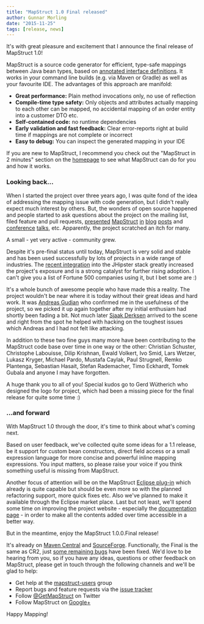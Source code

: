 ```yaml
---
title: "MapStruct 1.0 Final released"
author: Gunnar Morling
date: "2015-11-25"
tags: [release, news]
---
```


It's with great pleasure and excitement that I announce the final release of MapStruct 1.0!

MapStruct is a source code generator for efficient, type-safe mappings between Java bean types, based on [annotated interface definitions](/documentation/#section-def-mapper). It works in your command line builds (e.g. via Maven or Gradle) as well as your favourite IDE. The advantages of this approach are manifold:

* **Great performance:** Plain method invocations only, no use of reflection
* **Compile-time type safety:** Only objects and attributes actually mapping to each other can be mapped, no accidental mapping of an order entity into a customer DTO etc.
* **Self-contained code:** no runtime dependencies
* **Early validation and fast feedback:** Clear error-reports right at build time if mappings are not complete or incorrect
* **Easy to debug:** You can inspect the generated mapping in your IDE

If you are new to MapStruct, I recommend you check out the "MapStruct in 2 minutes" section on the [homepage](/) to see what MapStruct can do for you and how it works.

### Looking back...

When I started the project over three years ago, I was quite fond of the idea of addressing the mapping issue with code generation, but I didn't really expect much interest by others. But, the wonders of open source happened and people started to ask questions about the project on the mailing list, filed feature and pull requests, [presented](http://tux2323.blogspot.de/2014/03/mapstruct-java-bean-mappings.html) [MapStruct](http://blog.goyello.com/2015/08/11/take-the-map-dto-survival-code/) [in](http://www.frank-rahn.de/java-bean-mapper/) [blog](http://javabarista.blogspot.de/2015/04/bean-mapping-mit-mapstruct.html) [posts](https://samerabdelkafi.wordpress.com/2015/10/18/mapstruct/) and [conference](http://www.muchsoft.com/presentations/MATHEMA-Campus-2015-MapStruct.pdf) [talks](http://de.slideshare.net/inovex/mapstruct-der-neue-stern-am-beanmapping-himmel), etc. Apparently, the project scratched an itch for many.

A small - yet very active - community grew.

Despite it's pre-final status until today, MapStruct is very solid and stable and has been used successfully by lots of projects in a wide range of industries. The [recent integration](http://jhipster.github.io/using_dtos.html) into the JHipster stack greatly increased the project's exposure and is a strong catalyst for further rising adoption. I can't give you a list of Fortune 500 companies using it, but I bet some are :)

It's a whole bunch of awesome people who have made this a reality. The project wouldn't be near where it is today without their great ideas and hard work. It was [Andreas Gudian](https://twitter.com/AndreasGudian) who confirmed me in the usefulness of the project, so we picked it up again together after my initial enthusiam had shortly been fading a bit. Not much later [Sjaak Derksen](https://twitter.com/sjaakderksen) arrived to the scene and right from the spot he helped with hacking on the toughest issues which Andreas and I had not felt like attacking.

In addition to these two fine guys many more have been contributing to the MapStruct code base over time in one way or the other: Christian Schuster, Christophe Labouisse, Dilip Krishnan, Ewald Volkert, Ivo Smid, Lars Wetzer, Lukasz Kryger, Michael Pardo, Mustafa Caylak, Paul Strugnell, Remko Plantenga, Sebastian Hasait, Stefan Rademacher, Timo Eckhardt, Tomek Gubala and anyone I may have forgotten.

A huge thank you to all of you! Special kudos go to Gerd Wütherich who designed the logo for project, which had been a missing piece for the final release for quite some time :)

### ...and forward

With MapStruct 1.0 through the door, it's time to think about what's coming next.

Based on user feedback, we've collected quite some ideas for a 1.1 release, be it support for custom bean constructors, direct field access or a small expression language for more concise and powerful inline mapping expressions. You input matters, so please raise your voice if you think something useful is missing from MapStruct.

Another focus of attention will be on the MapStruct [Eclipse plug-in](https://github.com/mapstruct/mapstruct-eclipse) which already is quite capable but should be even more so with the planned refactoring support, more quick fixes etc. Also we've planned to make it available through the Eclipse market place. Last but not least, we'll spend some time on improving the project website - especially the [documentation page](/documentation) - in order to make all the contents added over time accessible in a better way.

But in the meantime, enjoy the MapStruct 1.0.0.Final release!

It's already on [Maven Central](http://search.maven.org/#search|ga|1|g%3A%22org.mapstruct%22) and [SourceForge](http://sourceforge.net/projects/mapstruct/files/1.0.0.Final/). Functionally, the Final is the same as CR2, just [some remaining bugs](https://github.com/mapstruct/mapstruct/issues?q=milestone%3A1.0.0.Final+is%3Aclosed) have been fixed. We'd love to be hearing from you, so if you have any ideas, questions or other feedback on MapStruct, please get in touch through the following channels and we'll be glad to help:

* Get help at the [mapstruct-users](https://groups.google.com/forum/?fromgroups#!forum/mapstruct-users) group
* Report bugs and feature requests via the [issue tracker](https://github.com/mapstruct/mapstruct/issues)
* Follow [@GetMapStruct](https://twitter.com/GetMapStruct) on Twitter
* Follow MapStruct on [Google+](https://plus.google.com/u/0/118070742567787866481/posts)

Happy Mapping!
